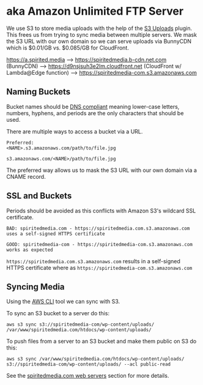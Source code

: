 # aka Amazon Unlimited FTP Server

We use S3 to store media uploads with the help of the [S3 Uploads](https://github.com/humanmade/S3-Uploads) plugin. This frees us from trying to sync media between multiple servers. We mask the S3 URL with our own domain so we can serve uploads via BunnyCDN which is $0.01/GB vs. $0.085/GB for CloudFront.

https://a.spirited.media --> https://spiritedmedia.b-cdn.net.com (BunnyCDN) --> https://d9nsjsuh3e2lm.cloudfront.net (CloudFront w/ Lambda@Edge function) --> https://spiritedmedia-com.s3.amazonaws.com

## Naming Buckets
Bucket names should be [DNS compliant](http://docs.aws.amazon.com/AmazonS3/latest/dev/BucketRestrictions.html) meaning lower-case letters, numbers, hyphens, and periods are the only characters that should be used.

There are multiple ways to access a bucket via a URL.

```
Preferred:
<NAME>.s3.amazonaws.com/path/to/file.jpg

s3.amazonaws.com/<NAME>/path/to/file.jpg
```
The preferred way allows us to mask the S3 URL with our own domain via a CNAME record.

## SSL and Buckets
Periods should be avoided as this conflicts with Amazon S3's wildcard SSL certificate.

```
BAD: spiritedmedia.com - https://spiritedmedia.com.s3.amazonaws.com uses a self-signed HTTPS certificate

GOOD: spiritedmedia-com - https://spiritedmedia-com.s3.amazonaws.com works as expected
```

`https://spiritedmedia.com.s3.amazonaws.com` results in a self-signed HTTPS certificate where as  `https://spiritedmedia-com.s3.amazonaws.com` 

## Syncing Media

Using the [AWS CLI](https://aws.amazon.com/cli/) tool we can sync with S3.

To sync an S3 bucket to a server do this: 
```
aws s3 sync s3://spiritedmedia-com/wp-content/uploads/ /var/www/spiritedmedia.com/htdocs/wp-content/uploads/
```

To push files from a server to an S3 bucket and make them public on S3 do this:

```
aws s3 sync /var/www/spiritedmedia.com/htdocs/wp-content/uploads/ s3://spiritedmedia-com/wp-content/uploads/ --acl public-read
```

See the [spiritedmedia.com web servers](../web-servers/spiritedmedia.com) section for more details.